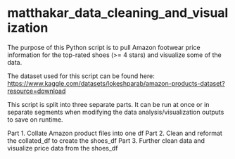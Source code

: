 # matthakar_data_cleaning_and_visualization

The purpose of this Python script is to pull Amazon footwear price information for the top-rated shoes (>= 4 stars) and visualize some of the data.

The dataset used for this script can be found here: https://www.kaggle.com/datasets/lokeshparab/amazon-products-dataset?resource=download

This script is split into three separate parts. It can be run at once or in separate segments when modifying the data analysis/visualization outputs to save on runtime.

Part 1. Collate Amazon product files into one df
Part 2. Clean and reformat the collated_df to create the shoes_df
Part 3. Further clean data and visualize price data from the shoes_df
